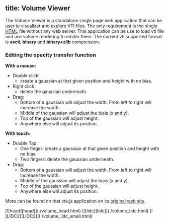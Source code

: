 title: Volume Viewer
---

The Volume Viewer is a standalone single page web application that can be user to visualizer and explore VTI files. The only requirement is the single [HTML] file without any web server. This application can be use to load vti file and use volume rendering to render them.
The current vti supported format is __ascii__, __binary__ and __binary+zlib__ compression.

[HTML]: https://kitware.github.io/vtk-js/examples/VolumeViewer/VolumeViewer.html

### Editing the opacity transfer function

__With a mouse:__

- Double click:
  - create a gaussian at that given position and height with no bias.
- Right click
  - delete the gaussian underneath.
- Drag:
  - Bottom of a gaussian will adjust the width. From left to right will increase the width.
  - Middle of the gaussian will adjust the biais (x and y).
  - Top of the gaussian will adjust height.
  - Anywhere else will adjust its position.

__With touch:__

- Double Tap:
  - One finger: create a gaussian at that given position and height with no bias.
  - Two fingers: delete the gaussian underneath.
- Drag:
  - Bottom of a gaussian will adjust the width. From left to right will increase the width.
  - Middle of the gaussian will adjust the biais (x and y).
  - Top of the gaussian will adjust height.
  - Anywhere else will adjust its position.


More can be found on that vtk.js application on its [original web site](https://kitware.github.io/vtk-js/examples/VolumeViewer.html).

<style>
  .gallery img {
    width: 50%;
    display: inline-block;
    padding: 2px;
  }
  .gallery br {
    display: none;
  }
</style>

<div class="gallery">
[![head][head]](./volume_head.html)
[![lidc][lidc]](./volume_lidc.html)
[![LIDC2][LIDC2]](./volume_lidc_small.html)
</div>


[head]: ./volume/head.jpg
[lidc]: ./volume/lidc.jpg
[LIDC2]: ./volume/LIDC2.jpg
